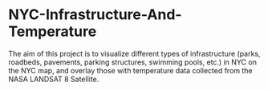 # NYC-Infrastructure-And-Temperature

The aim of this project is to visualize different types of infrastructure (parks, roadbeds, pavements, parking structures, swimming pools, etc.) in NYC on the NYC map, and overlay those with temperature data collected from the NASA LANDSAT 8 Satellite. 
